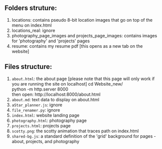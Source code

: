 ## Folders struture:
1. locations: contains pseudo 8-bit location images that go on top of the menu on index.html
2. locations_real: ignore
3. photography_page_images and projects_page_images: contains images for 'photography' and 'projects' pages
4. resume: contains my resume pdf [this opens as a new tab on the website]

## Files structure:
1. ```about.html```: the about page [please note that this page will only work if you are running the site on localhost]
cd Website_new/ <br>
python -m http.server 8000 <br>
then open: http://localhost:8000/about.html <br>
2. ```about.md```: text data to display on about.html
3. ```aStar_planner.js```: ignore
4. ```file_renamer.py```: ignore
5. ```index.html```: website landing page
6. ```photography.html```: photography page
7. ```projects.html```: projects page
8. ```scotty.png```: the scotty animation that traces path on index.html
9. ```shared-bg.js```: a standard definition of the 'grid' background for pages - about, projects, and photography
